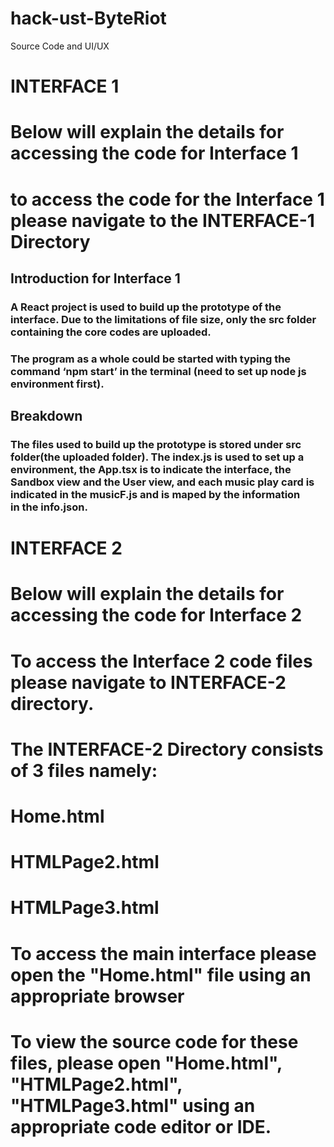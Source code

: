 # hack-ust-ByteRiot
Source Code and UI/UX 

# INTERFACE 1
# Below will explain the details for accessing the code for Interface 1
# to access the code for the Interface 1 please navigate to the INTERFACE-1 Directory
## Introduction for Interface 1
### A React project is used to build up the prototype of the interface. Due to the limitations of file size, only the src folder containing the core codes are uploaded.
### The program as a whole could be started with typing the command ‘npm start’ in the terminal (need to set up node js environment first).
## Breakdown
### The files used to build up the prototype is stored under src folder(the uploaded folder). The index.js is used to set up a environment, the App.tsx is to indicate the interface, the Sandbox view and the User view, and each music play card is indicated in the musicF.js and is maped by the information in the info.json.


# INTERFACE 2
# Below will explain the details for accessing the code for Interface 2
# To access the Interface 2 code files please navigate to INTERFACE-2 directory.
# The INTERFACE-2 Directory consists of 3 files namely:
# Home.html
# HTMLPage2.html
# HTMLPage3.html
# To access the main interface please open the "Home.html" file using an appropriate browser
# To view the source code for these files, please open "Home.html", "HTMLPage2.html", "HTMLPage3.html" using an appropriate code editor or IDE.

